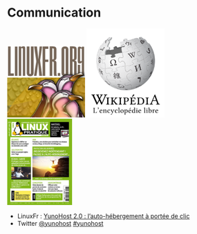 # Communication
<a href="https://linuxfr.org/news/yunohost-2-0-l-auto-hebergement-a-portee-de-clic"><img src="/images/Linuxfr.png" width=180></a>
<a href="https://fr.wikipedia.org/wiki/YunoHost"><img src="/images/Wikipedia-logo-v2-fr.svg" width=180></a>
<a href="http://www.linux-pratique.com/2016/07/et-si-vous-passiez-a-lauto-hebergement/"><img src="/images/linux-pratique-96.jpg" width=150 /></a>
* LinuxFr : [YunoHost 2.0 : l’auto-hébergement à portée de clic](https://linuxfr.org/news/yunohost-2-0-l-auto-hebergement-a-portee-de-clic)
* Twitter [@yunohost](https://twitter.com/yunohost) [#yunohost](https://twitter.com/hashtag/yunohost?src=hash)
